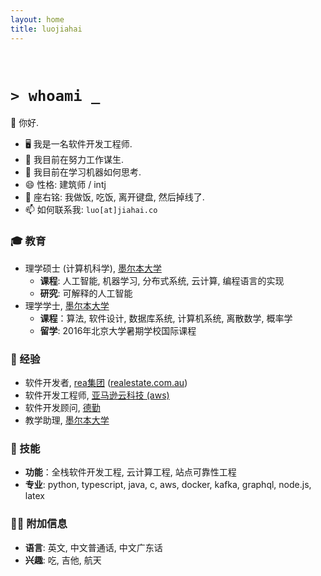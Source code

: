 ```yaml
---
layout: home
title: luojiahai
---
```


<br/>

# `> whoami _`

👋 你好.

- 🖥️ 我是一名软件开发工程师.
- 🔭 我目前在努力工作谋生.
- 🌱 我目前在学习机器如何思考.
- 😄 性格: 建筑师 / intj
- 💬 座右铭: 我做饭, 吃饭, 离开键盘, 然后掉线了.
- 📫 如何联系我: `luo[at]jiahai.co`

### 🎓 教育

- 理学硕士 (计算机科学), [墨尔本大学](https://www.unimelb.edu.au/)
  - **课程**: 人工智能, 机器学习, 分布式系统, 云计算, 编程语言的实现
  - **研究**: 可解释的人工智能
- 理学学士, [墨尔本大学](https://www.unimelb.edu.au/)
  - **课程**：算法, 软件设计, 数据库系统, 计算机系统, 离散数学, 概率学
  - **留学**: 2016年北京大学暑期学校国际课程

### 🏢 经验

- 软件开发者, [rea集团](https://www.rea-group.com/) ([realestate.com.au](https://realestate.com.au/))
- 软件开发工程师, [亚马逊云科技 (aws)](https://aws.amazon.com/)
- 软件开发顾问, [德勤](https://www.deloitte.com/)
- 教学助理, [墨尔本大学](https://www.unimelb.edu.au/)

### 🚀 技能

- **功能**：全栈软件开发工程, 云计算工程, 站点可靠性工程
- **专业**: python, typescript, java, c, aws, docker, kafka, graphql, node.js, latex

### 💁‍♂️ 附加信息

- **语言**: 英文, 中文普通话, 中文广东话
- **兴趣**: 吃, 吉他, 航天
